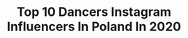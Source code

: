 ---
title: Top 10 Dancers Instagram Influencers In Poland In 2020
description: >-
  Find top dancers Instagram influencers in Poland in 2020. Most popular hashtags: #tiktok #fashion #nature #monday.
platform: Instagram
profiles:
  - username: "excinderella"
    fullname: >-
      Marta Kowalczyk
    location: "Poland"
    followers: 358184
    engagement: 725
    commentsToLikes: 0.033670
    id: ckap32snq1b6k0i78ns8xklfa
    verified: false
    hashtags: "#nudepantyhose, #fishnettight, #lingeriemodel, #underwearmodel"
  - username: "sonia_bulandra"
    fullname: >-
      s t o n k a  :)
    location: "Poland"
    followers: 7536
    engagement: 2062
    commentsToLikes: 0.074321
    id: ck8t1rjdtwr0n0j78jg3qvza9
    verified: false
    hashtags: "#jewerly, #annonce, #airforcejester, #outfits"
  - username: "alessa_vu"
    fullname: >-
      Aleksandra ⚪️ Gdańsk
    location: "Poland"
    followers: 47174
    engagement: 412
    commentsToLikes: 0.054863
    id: ck6txi5z5xz7h0j71bovfkv0v
    verified: false
    hashtags: "#selfie, #redress, #riored, #allblack"
  - username: "biernatagata"
    fullname: >-
      MISS WORLD POLAND 2018👑
    location: "Poland"
    followers: 82032
    engagement: 326
    commentsToLikes: 0.089927
    id: ck0udl13djf8y0i196fnwovvx
    verified: true
    hashtags: "#gymismyhome, #healthy, #lips, #lipstick"
  - username: "aidualkylno"
    fullname: >-
      Klaudia Jóźwiak
    location: "Poland"
    followers: 16189
    engagement: 1056
    commentsToLikes: 0.030625
    id: ck8t6yr61f3xl0j78p4y19drf
    verified: false
    hashtags: "#style, #show, #nature, #snowboardgirl"
  - username: "majkel_kalcowski"
    fullname: >-
      MICHAL KALCOWSKI 🇵🇱
    location: "Poland"
    followers: 49966
    engagement: 564
    commentsToLikes: 0.044091
    id: ck5cd0cirib7o0i118v51uosy
    verified: false
    hashtags: "#team, #dream, #zegarek, #monday"
  - username: "aleksandraprazmo"
    fullname: >-
      Aleksandra Prażmo
    location: "Poland"
    followers: 8336
    engagement: 728
    commentsToLikes: 0.096793
    id: ckapahzemw6vl0i78diqgj33w
    verified: false
    hashtags: "#polishgirl, #polishmodel, #barcelona, #pretty"
  - username: "dagmarabryzekofficial"
    fullname: >-
      DagmaraBryzekOfficial
    location: "Poland"
    followers: 11424
    engagement: 1477
    commentsToLikes: 0.020280
    id: ck5zx2el877sm0i14a7rmuq9r
    verified: false
    hashtags: "#tb, #zostajemywdomu, #alba1913, #wspierampolskiemarki"
  - username: "ciesielska_maya"
    fullname: >-
      Maja Ciesielska
    location: "Poland"
    followers: 10496
    engagement: 885
    commentsToLikes: 0.061490
    id: ck8tc73layivd0j78ob8l0fuz
    verified: false
    hashtags: "#modafemina, #skleponline, #tiktok, #polub"
  - username: "monia_pdh"
    fullname: >-
      
    location: "Poland"
    followers: 53634
    engagement: 181
    commentsToLikes: 0.075565
    id: ck5zomw5sqwcy0i14r9r58lwb
    verified: false
    hashtags: "#protein, #selfie, #luxury, #night"
---